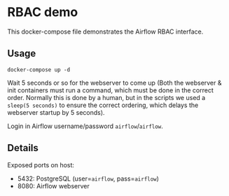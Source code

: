 # RBAC demo

This docker-compose file demonstrates the Airflow RBAC interface.

## Usage

```
docker-compose up -d
```

Wait 5 seconds or so for the webserver to come up (Both the webserver & init containers must run a command,
which must be done in the correct order. Normally this is done by a human, but in the scripts we used a
`sleep(5 seconds)` to ensure the correct ordering, which delays the webserver startup by 5 seconds).

Login in Airflow username/password `airflow`/`airflow`.

## Details

Exposed ports on host:
- 5432: PostgreSQL (user=`airflow`, pass=`airflow`)
- 8080: Airflow webserver
